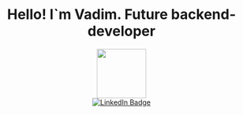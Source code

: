 <h1 align="center"> Hello! I`m Vadim. Future backend-developer </h1>
<div id="header" align="center">
  <img src="https://media.giphy.com/media/M9gbBd9nbDrOTu1Mqx/giphy.gif" width="100"/>
</div>
<div align="center" id="badges">
  <a href="https://www.linkedin.com/in/vadim-konovalov-3b3793230/">
    <img src="https://img.shields.io/badge/LinkedIn-blue?style=for-the-badge&logo=linkedin&logoColor=white" alt="LinkedIn Badge"/>
  </a>
</div>
